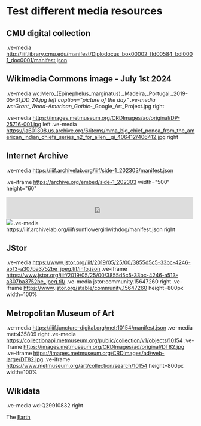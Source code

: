 # Test different media resources 

## CMU digital collection
.ve-media http://iiif.library.cmu.edu/manifest/Diplodocus_box00002_fld00584_bdl0001_doc0001/manifest.json

## Wikimedia Commons image - July 1st 2024
.ve-media wc:Mero_(Epinephelus_marginatus),_Madeira,_Portugal,_2019-05-31,_DD_24.jpg left caption="picture of the day"
.ve-media wc:Grant_Wood_-_American_Gothic_-_Google_Art_Project.jpg right

.ve-media https://images.metmuseum.org/CRDImages/ao/original/DP-25716-001.jpg left
.ve-media https://ia601308.us.archive.org/6/items/mma_big_chief_ponca_from_the_american_indian_chiefs_series_n2_for_allen__gi_406412/406412.jpg right

## Internet Archive
.ve-media https://iiif.archivelab.org/iiif/side-1_202303/manifest.json

.ve-iframe https://archive.org/embed/side-1_202303 width="500" height="60"
<iframe src="https://archive.org/embed/side-1_202303" width="500" height="60" frameborder="0" webkitallowfullscreen="true" mozallowfullscreen="true" allowfullscreen></iframe>

<img src="https://ia601608.us.archive.org/10/items/side-1_202303/side%201_itemimage.jpg">
.ve-media https://iiif.archivelab.org/iiif/sunflowergirlwithdog/manifest.json right

## JStor
.ve-media https://www.jstor.org/iiif/2019/05/25/00/3855d5c5-33bc-4246-a513-a307ba3752be_jpeg.tif/info.json
.ve-iframe https://www.jstor.org/iiif/2019/05/25/00/3855d5c5-33bc-4246-a513-a307ba3752be_jpeg.tif/
.ve-media jstor:community.15647260 right
.ve-iframe https://www.jstor.org/stable/community.15647260 height=800px width=100%

## Metropolitan Museum of Art
.ve-media https://iiif.juncture-digital.org/met:10154/manifest.json 
.ve-media met:435809 right
.ve-media https://collectionapi.metmuseum.org/public/collection/v1/objects/10154 
.ve-iframe https://images.metmuseum.org/CRDImages/ad/original/DT82.jpg 
.ve-iframe https://images.metmuseum.org/CRDImages/ad/web-large/DT82.jpg 
.ve-iframe https://www.metmuseum.org/art/collection/search/10154 height=800px width=100%

## Wikidata 
.ve-media wd:Q29910832  right

The [Earth](https://www.wikidata.org/wiki/Q2)